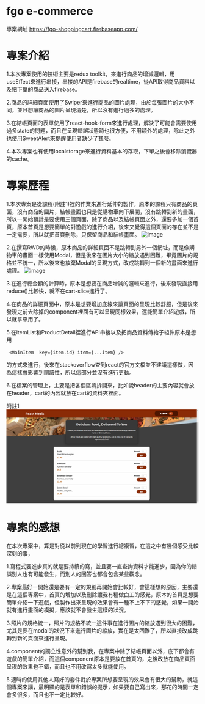 # fgo e-commerce
專案網址
https://fgo-shoppingcart.firebaseapp.com/

# 專案介紹 

1.本次專案使用的技術主要是redux toolkit，來進行商品的增減邏輯，用useEffect來進行串接，串接的API是firebase的realtime，從API取得商品資料以及把下單的商品送入firebase。 

2.商品的詳細頁面使用了Swiper來進行商品的圖片處理，由於每張圖片的大小不同，並且想讓商品的圖片呈現清楚，所以沒有進行過多的處理。 

3.在結帳頁面的表單使用了react-hook-form來進行處理，解決了可能會需要使用過多state的問題，而且在呈現錯誤狀態時也很方便，不用額外的處理，除此之外也使用SweetAlert來提醒使用者缺少了甚麼。 

4.本次專案也有使用localstorage來進行資料基本的存取，下單之後會移除瀏覽器的cache。 

# 專案歷程 

1.本次專案是從課程(附註1)裡的作業來進行延伸的製作，原本的課程只有商品的頁面，沒有商品的圖片，結帳畫面也只是從購物車向下展開，沒有跳轉到新的畫面，所以一開始預計是要使用三個頁面，除了商品以及結帳頁面之外，還要多加一個首頁，原本首頁是想要簡單的對遊戲的進行介紹，後來又覺得這個頁面的存在並不是一定需要，所以就把首頁刪除，只保留商品和結帳畫面。 
![image](https://github.com/louis4116/fgo-ecommerce/blob/master/fgohomepage.gif)

2.在撰寫RWD的時候，原本商品的詳細頁面不是跳轉到另外一個網址，而是像購物車的畫面一樣使用Modal，但是後來在圖片大小的縮放遇到困難，畢竟圖片的規格並不統一，所以後來也放棄Modal的呈現方式，改成跳轉到一個新的畫面來進行處理。 
![image](https://github.com/louis4116/fgo-ecommerce/blob/master/fgomodal.gif)

3.在進行總金額的計算時，原本是想要在商品增減的邏輯來進行，後來發現直接用reduce()比較快，就不在cart-slice進行了。 

4.在商品的詳細頁面中，原本是想要增加底線來讓頁面的呈現比較舒服，但是後來發現之前去除掉的component裡面有可以呈現同樣效果，還能簡單介紹遊戲，所以就拿來用了。 

5.在itemList和ProductDetail裡進行API串接以及把商品資料傳給子組件原本是想用  

   `` <MainItem  key={item.id} item={...item} />`` 

的方式來進行，後來在stackoverflow查到react的官方文檔並不建議這樣做，因為這樣會影響到閱讀性，所以這部分並沒有進行更動。 

6.在檔案的管理上，主要是把各個區塊拆開來，比如說header的主要內容就會放在header，cart的內容就放在cart的資料夾裡面。 

附註1
![image](https://github.com/louis4116/picuture/blob/main/picture.png)


# 專案的感想 
在本次專案中，算是對從以前到現在的學習進行總複習，在這之中有幾個感受比較深刻的事， 

1.寫程式要進步真的就是要持續的寫，並且要一直查詢資料才能進步，因為你的錯誤別人也有可能發生，而別人的回答也都會包含某些觀念。 

2.專案最好一開始還是要有一定的規劃再開始會比較好，會這樣想的原因，主要還是在這個專案中，首頁的增加以及刪除讓我有種做白工的感覺，原本的首頁是想要簡單介紹一下遊戲，但製作出來呈現的效果會有一種不上不下的感覺，如果一開始就有進行畫面的模擬，應該就不會發生這樣的狀況。 

3.照片的規格統一，照片的規格不統一這件事在進行圖片的縮放遇到很大的困難，尤其是要在modal的狀況下來進行圖片的縮放，實在是太困難了，所以直接改成跳轉到新的頁面來進行呈現。 

4.component的獨立性意外的幫到我，在專案中除了結帳頁面以外，底下都會有遊戲的簡單介紹，而這個component原本是要放在首頁的，之後改放在商品頁面呈現的效果也不錯，而且也不用改寫太多就能使用。 

5.適時的使用其他人寫好的套件對於專案所想要呈現的效果會有很大的幫助，就這個專案來講，最明顯的是表單和錯誤的提示，如果要自己寫出來，那花的時間一定會多很多，而且也不一定比較好。
